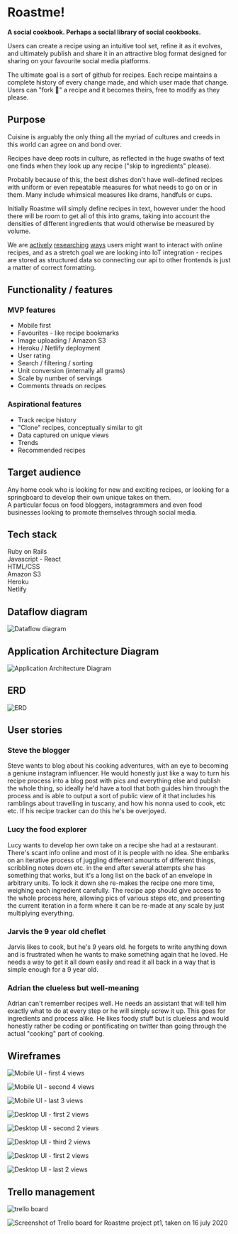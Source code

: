 # Roastme!

**A social cookbook. Perhaps a social library of social cookbooks.**

Users can create a recipe using an intuitive tool set, refine it as it evolves, and ultimately publish and share it in an attractive blog format designed for sharing on your favourite social media platforms.

The ultimate goal is a sort of github for recipes. Each recipe maintains a complete history of every change made, and which user made that change. Users can "fork 🍴" a recipe and it becomes theirs, free to modify as they please.

## Purpose

Cuisine is arguably the only thing all the myriad of cultures and creeds in this world can agree on and bond over.

Recipes have deep roots in culture, as reflected in the huge swaths of text one finds when they look up any recipe ("skip to ingredients" please).

Probably because of this, the best dishes don't have well-defined recipes with uniform or even repeatable measures for what needs to go on or in them. Many include whimsical measures like drams, handfuls or cups.

Initially Roastme will simply define recipes in text, however under the hood there will be room to get all of this into grams, taking into account the densities of different ingredients that would otherwise be measured by volume.

We are [actively][1] [researching][2] [ways][3] users might want to interact with online recipes, and as a stretch goal we are looking into IoT integration - recipes are stored as structured data so connecting our api to other frontends is just a matter of correct formatting.

[1]: https://developers.google.com/search/docs/data-types/recipe
[2]: https://api2.bigoven.com/web/documentation/recipes
[3]: https://www.amazon.com.au/newscorp-Taste-com-au/dp/B0778JD3H2

## Functionality / features

### MVP features

- Mobile first
- Favourites - like recipe bookmarks
- Image uploading / Amazon S3
- Heroku / Netlify deployment
- User rating
- Search / filtering / sorting
- Unit conversion (internally all grams)
- Scale by number of servings
- Comments threads on recipes

### Aspirational features

- Track recipe history
- "Clone" recipes, conceptually similar to git
- Data captured on unique views
- Trends
- Recommended recipes

## Target audience

Any home cook who is looking for new and exciting recipes, or looking for a springboard to develop their own unique takes on them.  
A particular focus on food bloggers, instagrammers and even food businesses looking to promote themselves through social media.

## Tech stack

Ruby on Rails  
Javascript - React  
HTML/CSS  
Amazon S3  
Heroku  
Netlify

## Dataflow diagram

![Dataflow diagram](./docs/DataflowDiagram.png)

## Application Architecture Diagram

![Application Architecture Diagram](./docs/ArchitectureDiagram.png)

## ERD

![ERD](./docs/Roastme!.png)

## User stories

### Steve the blogger
Steve wants to blog about his cooking adventures, with an eye to becoming a geniune instagram influencer. He would honestly just like a way to turn his recipe process into a blog post with pics and everything else and publish the whole thing, so ideally he'd have a tool that both guides him through the process and is able to output a sort of public view of it that includes his ramblings about travelling in tuscany, and how his nonna used to cook, etc etc. If his recipe tracker can do this he's be overjoyed.

### Lucy the food explorer
Lucy wants to develop her own take on a recipe she had at a restaurant. There's scant info online and most of it is people with no idea. She embarks on an iterative process of juggling different amounts of different things, scribbling notes down etc.
in the end after several attempts she has something that works, but it's a long list on the back of an envelope in arbitrary units. To lock it down she re-makes the recipe one more time, weighing each ingredient carefully. The recipe app should give access to the whole process here, allowing pics of various steps etc, and presenting the current iteration in a form where it can be re-made at any scale by just multiplying everything.

### Jarvis the 9 year old cheflet
Jarvis likes to cook, but he's 9 years old. he forgets to write anything down and is frustrated when he wants to make something again that he loved. He needs a way to get it all down easily and read it all back in a way that is simple enough for a 9 year old.

### Adrian the clueless but well-meaning
Adrian can't remember recipes well. He needs an assistant that will tell him exactly what to do at every step or he will simply screw it up. This goes for ingredients and process alike. He likes foody stuff but is clueless and would honestly rather be coding or pontificating on twitter than going through the actual "cooking" part of cooking.

## Wireframes

![Mobile UI - first 4 views](./docs/wireframe-01-04.png)

![Mobile UI - second 4 views](./docs/wireframe-05-08.png)

![Mobile UI - last 3 views](./docs/wireframe-09-11.png)

![Desktop UI - first 2 views](./docs/wireframe-2-01-02.png)

![Desktop UI - second 2 views](./docs/wireframe-2-03-04.png)

![Desktop UI - third 2 views](./docs/wireframe-2-05-06.png)

![Desktop UI - first 2 views](./docs/wireframe-2-07-08.png)

![Desktop UI - last 2 views](./docs/wireframe-2-09-10.png)  

## Trello management

![trello board](./docs/trello.png)

![Screenshot of Trello board for Roastme project pt1, taken on 16 july 2020](./docs/trello-screengrab.png)